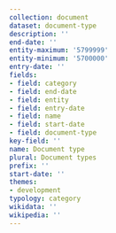 ```yaml
---
collection: document
dataset: document-type
description: ''
end-date: ''
entity-maximum: '5799999'
entity-minimum: '5700000'
entry-date: ''
fields:
- field: category
- field: end-date
- field: entity
- field: entry-date
- field: name
- field: start-date
- field: document-type
key-field: ''
name: Document type
plural: Document types
prefix: ''
start-date: ''
themes:
- development
typology: category
wikidata: ''
wikipedia: ''
---
```


